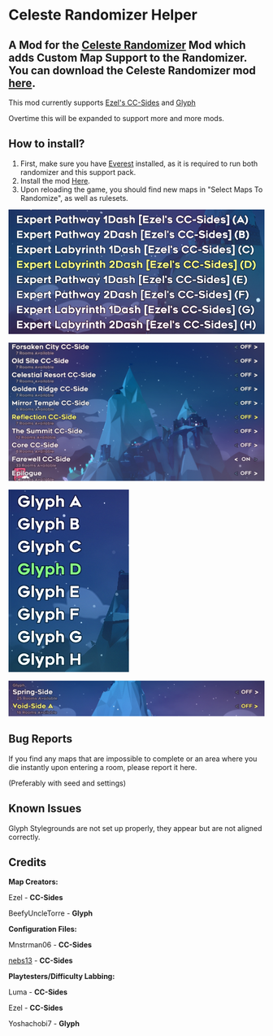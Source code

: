 # Celeste Randomizer Helper
A Mod for the [Celeste Randomizer](https://github.com/rhelmot/CelesteRandomizer) Mod which adds Custom Map Support to the Randomizer. You can download the Celeste Randomizer mod [here](https://gamebanana.com/tools/6848).
-
This mod currently supports [Ezel's CC-Sides](https://gamebanana.com/maps/207309) and [Glyph](https://gamebanana.com/maps/209296)

Overtime this will be expanded to support more and more mods.

How to install?
-
1. First, make sure you have [Everest](https://everestapi.github.io/) installed, as it is required to run both randomizer and this support pack.
2. Install the mod [Here](https://gamebanana.com/gamefiles/13046).
3. Upon reloading the game, you should find new maps in "Select Maps To Randomize", as well as rulesets.

![folder_structure](img/ezelrules.png)

![folder_structure](img/ezelmaps.png)

![folder_structure](img/glyphrules.png)

![folder_structure](img/glyphmaps.png)

Bug Reports
-
If you find any maps that are impossible to complete or an area where you die instantly upon entering a room, please report it here.

(Preferably with seed and settings)

Known Issues
-

Glyph Stylegrounds are not set up properly, they appear but are not aligned correctly.

Credits
-
**Map Creators:**

Ezel - **CC-Sides**

BeefyUncleTorre - **Glyph**

**Configuration Files:**

Mnstrman06 - **CC-Sides**

[nebs13](https://github.com/nebs13/) - **CC-Sides**

**Playtesters/Difficulty Labbing:**

Luma - **CC-Sides**

Ezel - **CC-Sides**

Yoshachobi7 - **Glyph**

